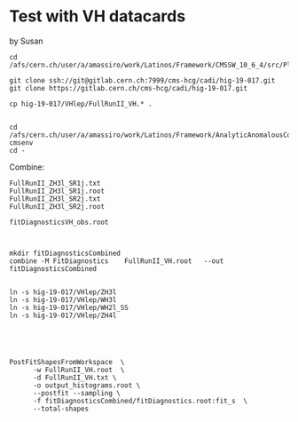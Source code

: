 Test with VH datacards
====

by Susan

    cd /afs/cern.ch/user/a/amassiro/work/Latinos/Framework/CMSSW_10_6_4/src/PlotsConfigurations/Configurations/ZH3l/
    
    git clone ssh://git@gitlab.cern.ch:7999/cms-hcg/cadi/hig-19-017.git
    git clone https://gitlab.cern.ch/cms-hcg/cadi/hig-19-017.git
    
    cp hig-19-017/VHlep/FullRunII_VH.* .
    
    
    cd /afs/cern.ch/user/a/amassiro/work/Latinos/Framework/AnalyticAnomalousCoupling/CMSSW_10_2_13/src/
    cmsenv
    cd -
    
    
    
    
 
Combine:

    FullRunII_ZH3l_SR1j.txt
    FullRunII_ZH3l_SR1j.root
    FullRunII_ZH3l_SR2j.txt
    FullRunII_ZH3l_SR2j.root
    
    fitDiagnosticsVH_obs.root


             
    mkdir fitDiagnosticsCombined         
    combine -M FitDiagnostics    FullRunII_VH.root   --out fitDiagnosticsCombined
        
        
    ln -s hig-19-017/VHlep/ZH3l
    ln -s hig-19-017/VHlep/WH3l
    ln -s hig-19-017/VHlep/WH2l_SS
    ln -s hig-19-017/VHlep/ZH4l

    
    
    
    
    PostFitShapesFromWorkspace  \
          -w FullRunII_VH.root  \
          -d FullRunII_VH.txt \
          -o output_histograms.root \
          --postfit --sampling \
          -f fitDiagnosticsCombined/fitDiagnostics.root:fit_s  \
          --total-shapes

